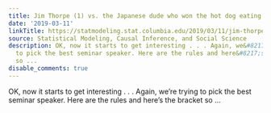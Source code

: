 ```yaml
---
title: Jim Thorpe (1) vs. the Japanese dude who won the hot dog eating contest
date: '2019-03-11'
linkTitle: https://statmodeling.stat.columbia.edu/2019/03/11/jim-thorpe-1-vs-the-japanese-dude-who-won-the-hot-dog-eating-contest/
source: Statistical Modeling, Causal Inference, and Social Science
description: OK, now it starts to get interesting . . . Again, we&#8217;re trying
  to pick the best seminar speaker. Here are the rules and here&#8217;s the bracket
  so ...
disable_comments: true
---
```

OK, now it starts to get interesting . . . Again, we&#8217;re trying to pick the best seminar speaker. Here are the rules and here&#8217;s the bracket so ...